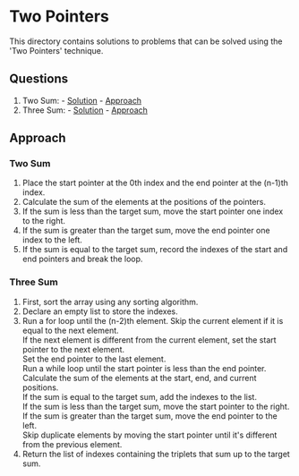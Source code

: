 # Two Pointers

This directory contains solutions to problems that can be solved using the 'Two Pointers' technique.

## Questions

1. Two Sum: - [Solution](question1_solution.md) - [Approach](#two-sum)
2. Three Sum: - [Solution]() - [Approach](#three-sum) 

## Approach

### Two Sum

1. Place the start pointer at the 0th index and the end pointer at the (n-1)th index.
2. Calculate the sum of the elements at the positions of the pointers.
3. If the sum is less than the target sum, move the start pointer one index to the right.
4. If the sum is greater than the target sum, move the end pointer one index to the left.
5. If the sum is equal to the target sum, record the indexes of the start and end pointers and break the loop.

### Three Sum

1. First, sort the array using any sorting algorithm.
2. Declare an empty list to store the indexes.
3. Run a for loop until the (n-2)th element.
          Skip the current element if it is equal to the next element.  
          If the next element is different from the current element, set the start pointer to the next element.  
          Set the end pointer to the last element.  
          Run a while loop until the start pointer is less than the end pointer.  
                  Calculate the sum of the elements at the start, end, and current positions.  
                  If the sum is equal to the target sum, add the indexes to the list.  
                  If the sum is less than the target sum, move the start pointer to the right.  
                  If the sum is greater than the target sum, move the end pointer to the left.  
          Skip duplicate elements by moving the start pointer until it's different from the previous element.  
4. Return the list of indexes containing the triplets that sum up to the target sum.    
